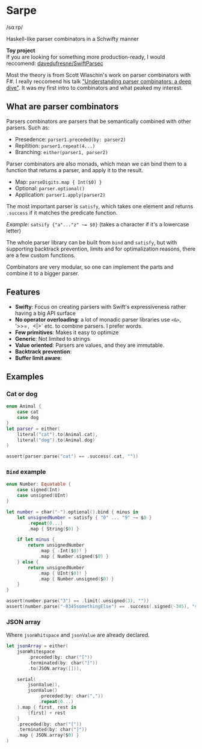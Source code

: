# Sarpe
/sɑːrp/

Haskell-like parser combinators in a Schwifty manner

**Toy project**  
If you are looking for something more production-ready, I would reccomend: [davedufresne/SwiftParsec](https://github.com/davedufresne/SwiftParsec)

Most the theory is from Scott Wlaschin's work on parser combinators with F#. I really reccomend his talk ["Understanding parser combinators: a deep dive"](https://www.youtube.com/watch?v=RDalzi7mhdY). It was my first intro to combinators and what peaked my interest.

## What are parser combinators
Parsers combinators are parsers that be semantically combined with other parsers. Such as:

- Presedence: `parser1.preceded(by: parser2)`
- Repitition: `parser1.repeat(4...)`
- Branching: `either(parser1, parser2)`

Parser combinators are also monads, which mean we can bind them to a function that returns a parser, and apply it to the result.

- Map: `parseDigits.map { Int($0) }`
- Optional: `parser.optional()` 
- Application: `parser1.apply(parser2)`

The most important parser is `satisfy`, which takes one element and returns `.success` if it matches the predicate function.

*Example*: `satsify {"a"..."z" ~= $0}` (takes a character if it's a lowercase letter)

The whole parser library can be built from `bind` and `satisfy`, but with supporting backtrack prevention, limits and for optimalization reasons, there are a few custom functions.

Combinators are very modular, so one can implement the parts and combine it to a bigger parser.

## Features

- **Swifty**: Focus on creating parsers with Swift's expressiveness rather having a big API surface
- **No operator overloading**: a lot of monadic parser libraries use `<&>`, '>>=`, `<|>` etc. to combine parsers. I prefer words.
- **Few primitives**: Makes it easy to optimize
- **Generic**: Not limited to strings
- **Value oriented**: Parsers are values, and they are immutable.
- **Backtrack prevention**:
- **Buffer limit aware**:


## Examples

### Cat or dog

```swift
enum Animal {
    case cat
    case dog
}
let parser = either(
    literal("cat").to(Animal.cat),
    literal("dog").to(Animal.dog)
)

assert(parser.parse("cat") == .success(.cat, ""))
```

### `Bind` example

```swift
enum Number: Equatable {
    case signed(Int)
    case unsigned(UInt)
}

let number = char("-").optional().bind { minus in
    let unsignedNumber = satisfy { "0" ... "9" ~= $0 }
        .repeat(0...)
        .map { String($0) }

    if let minus {
        return unsignedNumber
            .map { -Int($0)! }
            .map { Number.signed($0) }
    } else {
        return unsignedNumber
            .map { UInt($0)! }
            .map { Number.unsigned($0) }
    }
}

assert(number.parse("3") == .limit(.unsigned(3), ""))
assert(number.parse("-0345somethingElse") == .success(.signed(-345), "somethingElse"))
```

### JSON array

Where `jsonWhitspace` and `jsonValue` are already declared.

```swift
let jsonArray = either(
    jsonWhitespace
        .preceded(by: char("["))
        .terminated(by: char("]"))
        .to(JSON.array([])),

    serial(
        jsonValue(),
        jsonValue()
            .preceded(by: char(","))
            .repeat(0...)
    ).map { first, rest in
        [first] + rest
    }
    .preceded(by: char("["))
    .terminated(by: char("]"))
    .map { JSON.array($0) }
)
```
